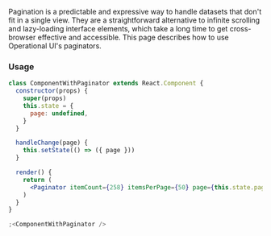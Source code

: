 Pagination is a predictable and expressive way to handle datasets that don't fit in a single view. They are a straightforward alternative to infinite scrolling and lazy-loading interface elements, which take a long time to get cross-browser effective and accessible. This page describes how to use Operational UI's paginators.

### Usage

```jsx
class ComponentWithPaginator extends React.Component {
  constructor(props) {
    super(props)
    this.state = {
      page: undefined,
    }
  }

  handleChange(page) {
    this.setState(() => ({ page }))
  }

  render() {
    return (
      <Paginator itemCount={258} itemsPerPage={50} page={this.state.page} onChange={page => this.handleChange(page)} />
    )
  }
}

;<ComponentWithPaginator />
```
